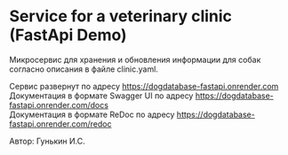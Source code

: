 # Service for a veterinary clinic (FastApi Demo)

Микросервис для хранения и обновления информации для собак согласно описания в файле clinic.yaml.

Сервис развернут по адресу <https://dogdatabase-fastapi.onrender.com>\
Документация в формате Swagger UI по адресу <https://dogdatabase-fastapi.onrender.com/docs>\
Документация в формате ReDoc по адресу <https://dogdatabase-fastapi.onrender.com/redoc>

Автор: Гунькин И.С.